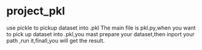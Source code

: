 # project_pkl
use pickle to pickup dataset into .pkl
The main file is pkl.py,when you want to pick up dataset into .pkl,you mast prepare your dataset,then inport your path ,run it,finall,you will get the result.

